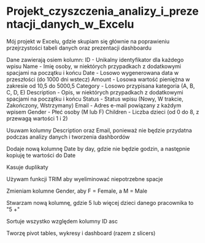 # Projekt_czyszczenia_analizy_i_prezentacji_danych_w_Excelu
Mój projekt w Excelu, gdzie skupiam się głównie na poprawieniu przejrzystości tabeli danych oraz prezentacji dashboardu

Dane zawierają osiem kolumn:
ID - Unikalny identyfikator dla każdego wpisu
Name - Imię osoby, w niektórych przypadkach z dodatkowymi spacjami na początku i końcu
Date - Losowo wygenerowana data w przeszłości (do 1000 dni wstecz)
Amount - Losowa wartość pieniężna w zakresie od 10,5 do 5000,5
Category - Losowo przypisana kategoria (A, B, C, D, E)
Description - Opis, w niektórych przypadkach z dodatkowymi spacjami na początku i końcu
Status - Status wpisu (Nowy, W trakcie, Zakończony, Wstrzymany)
Email - Adres e-mail powiązany z każdym wpisem
Gender - Płeć osoby (M lub F)
Children - Liczba dzieci (od 0 do 8, z przewagą wartości 1 i 2)

Usuwam kolumny Description oraz Email, ponieważ nie będzie przydatna podczas analizy danych i tworzenia dashbordów

Dodaje nową kolumnę Date by day, gdzie nie będzie godzin, a następnie kopiuję te wartości do Date

Kasuje duplikaty

Używam funkcji TRIM aby wyeliminować niepotrzebne spacje

Zmieniam kolumne Gender, aby F = Female, a M = Male

Stwarzam nową kolumnę, gdzie 5 lub więcej dzieci danego pracownika to "5 +"

Sortuje wszystko względem kolumny ID asc

Tworzę pivot tables, wykresy i dashboard (razem z slicers)
